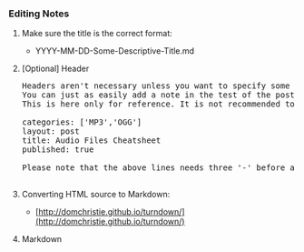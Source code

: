 ### Editing Notes
1. Make sure the title is the correct format:
    * YYYY-MM-DD-Some-Descriptive-Title.md

2. [Optional] Header
   <pre>
   Headers aren't necessary unless you want to specify some non-explicit categories!
   You can just as easily add a note in the test of the post. Search is really a full-text search.
   This is here only for reference. It is not recommended to use headers on this site...
   
   categories: ['MP3','OGG']
   layout: post
   title: Audio Files Cheatsheet
   published: true
   
   Please note that the above lines needs three '-' before and after. There seems to be no way to remark them out!
   
   </pre>

3. Converting HTML source to Markdown:
    * [http://domchristie.github.io/turndown/](http://domchristie.github.io/turndown/)
    
4. Markdown 
    
